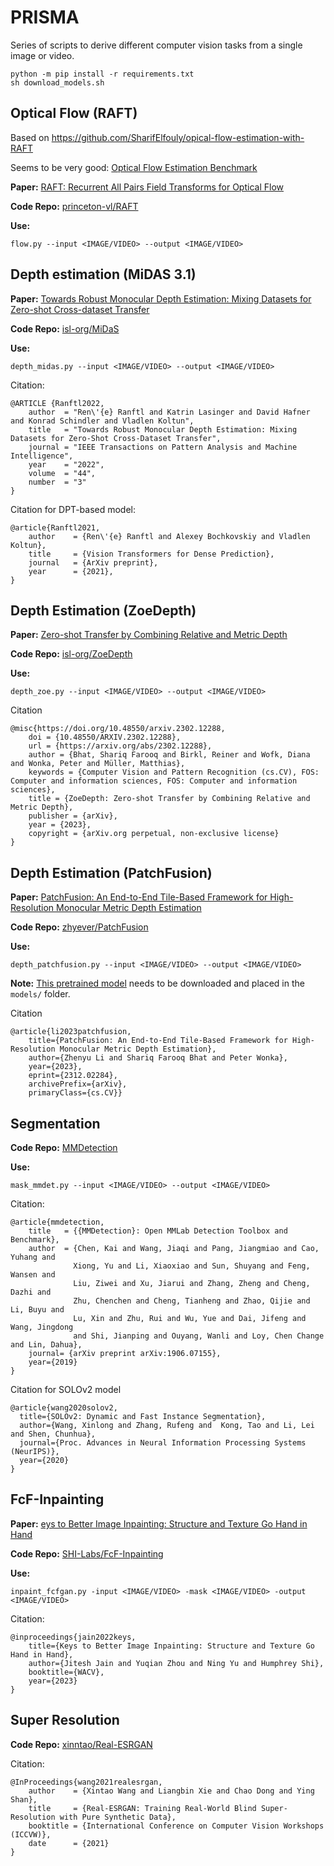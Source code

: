 # PRISMA

Series of scripts to derive different computer vision tasks from a single image or video.

```Shell
python -m pip install -r requirements.txt
sh download_models.sh
```


## Optical Flow (RAFT)

Based on https://github.com/SharifElfouly/opical-flow-estimation-with-RAFT

Seems to be very good: [Optical Flow Estimation Benchmark](https://paperswithcode.com/sota/optical-flow-estimation-on-sintel-clean)

**Paper:** [RAFT: Recurrent All Pairs Field Transforms for Optical Flow](https://arxiv.org/pdf/2003.12039)

**Code Repo:** [princeton-vl/RAFT](https://github.com/princeton-vl/RAFT)

**Use:**

```Shell
flow.py --input <IMAGE/VIDEO> --output <IMAGE/VIDEO>
```


## Depth estimation (MiDAS 3.1)

**Paper:** [Towards Robust Monocular Depth Estimation: Mixing Datasets for Zero-shot Cross-dataset Transfer](https://arxiv.org/abs/1907.01341v3)

**Code Repo:** [isl-org/MiDaS](https://github.com/isl-org/MiDaS)

**Use:**

```Shell
depth_midas.py --input <IMAGE/VIDEO> --output <IMAGE/VIDEO>
```

Citation:
```
@ARTICLE {Ranftl2022,
    author  = "Ren\'{e} Ranftl and Katrin Lasinger and David Hafner and Konrad Schindler and Vladlen Koltun",
    title   = "Towards Robust Monocular Depth Estimation: Mixing Datasets for Zero-Shot Cross-Dataset Transfer",
    journal = "IEEE Transactions on Pattern Analysis and Machine Intelligence",
    year    = "2022",
    volume  = "44",
    number  = "3"
}
```

Citation for DPT-based model:
```
@article{Ranftl2021,
    author    = {Ren\'{e} Ranftl and Alexey Bochkovskiy and Vladlen Koltun},
    title     = {Vision Transformers for Dense Prediction},
    journal   = {ArXiv preprint},
    year      = {2021},
}
```


## Depth Estimation (ZoeDepth)

**Paper:** [Zero-shot Transfer by Combining Relative and Metric Depth](https://arxiv.org/abs/2302.12288)

**Code Repo:** [isl-org/ZoeDepth](https://github.com/isl-org/ZoeDepth)

**Use:**

```Shell
depth_zoe.py --input <IMAGE/VIDEO> --output <IMAGE/VIDEO>
```

Citation
```
@misc{https://doi.org/10.48550/arxiv.2302.12288,
    doi = {10.48550/ARXIV.2302.12288},
    url = {https://arxiv.org/abs/2302.12288},
    author = {Bhat, Shariq Farooq and Birkl, Reiner and Wofk, Diana and Wonka, Peter and Müller, Matthias},  
    keywords = {Computer Vision and Pattern Recognition (cs.CV), FOS: Computer and information sciences, FOS: Computer and information sciences},
    title = {ZoeDepth: Zero-shot Transfer by Combining Relative and Metric Depth},  
    publisher = {arXiv},
    year = {2023},
    copyright = {arXiv.org perpetual, non-exclusive license}
}
```

## Depth Estimation (PatchFusion)

**Paper:** [PatchFusion: An End-to-End Tile-Based Framework for High-Resolution Monocular Metric Depth Estimation](https://zhyever.github.io/patchfusion/images/paper.pdf)

**Code Repo:** [zhyever/PatchFusion](https://github.com/zhyever/PatchFusion)

**Use:**

```Shell
depth_patchfusion.py --input <IMAGE/VIDEO> --output <IMAGE/VIDEO>
```

**Note:** [This pretrained model](https://huggingface.co/zhyever/PatchFusion/resolve/main/patchfusion_u4k.pt?download=true) needs to be downloaded and placed in the `models/` folder.


Citation

```
@article{li2023patchfusion,
    title={PatchFusion: An End-to-End Tile-Based Framework for High-Resolution Monocular Metric Depth Estimation}, 
    author={Zhenyu Li and Shariq Farooq Bhat and Peter Wonka},
    year={2023},
    eprint={2312.02284},
    archivePrefix={arXiv},
    primaryClass={cs.CV}}
```

## Segmentation 

**Code Repo:** [MMDetection](https://github.com/open-mmlab/mmdetection)

**Use:**


```Shell
mask_mmdet.py --input <IMAGE/VIDEO> --output <IMAGE/VIDEO>
```

Citation:
```
@article{mmdetection,
    title   = {{MMDetection}: Open MMLab Detection Toolbox and Benchmark},
    author  = {Chen, Kai and Wang, Jiaqi and Pang, Jiangmiao and Cao, Yuhang and
              Xiong, Yu and Li, Xiaoxiao and Sun, Shuyang and Feng, Wansen and
              Liu, Ziwei and Xu, Jiarui and Zhang, Zheng and Cheng, Dazhi and
              Zhu, Chenchen and Cheng, Tianheng and Zhao, Qijie and Li, Buyu and
              Lu, Xin and Zhu, Rui and Wu, Yue and Dai, Jifeng and Wang, Jingdong
              and Shi, Jianping and Ouyang, Wanli and Loy, Chen Change and Lin, Dahua},
    journal= {arXiv preprint arXiv:1906.07155},
    year={2019}
}
```

Citation for SOLOv2 model
```
@article{wang2020solov2,
  title={SOLOv2: Dynamic and Fast Instance Segmentation},
  author={Wang, Xinlong and Zhang, Rufeng and  Kong, Tao and Li, Lei and Shen, Chunhua},
  journal={Proc. Advances in Neural Information Processing Systems (NeurIPS)},
  year={2020}
}
```


## FcF-Inpainting

**Paper:** [eys to Better Image Inpainting: Structure and Texture Go Hand in Hand](https://praeclarumjj3.github.io/fcf-inpainting/)

**Code Repo:** [SHI-Labs/FcF-Inpainting](https://github.com/SHI-Labs/FcF-Inpainting)

**Use:**

```Shell
inpaint_fcfgan.py -input <IMAGE/VIDEO> -mask <IMAGE/VIDEO> -output <IMAGE/VIDEO> 
```

Citation:

```
@inproceedings{jain2022keys,
    title={Keys to Better Image Inpainting: Structure and Texture Go Hand in Hand},
    author={Jitesh Jain and Yuqian Zhou and Ning Yu and Humphrey Shi},
    booktitle={WACV},
    year={2023}
} 
```


## Super Resolution

**Code Repo:** [xinntao/Real-ESRGAN](https://github.com/xinntao/Real-ESRGAN)

Citation:
```
@InProceedings{wang2021realesrgan,
    author    = {Xintao Wang and Liangbin Xie and Chao Dong and Ying Shan},
    title     = {Real-ESRGAN: Training Real-World Blind Super-Resolution with Pure Synthetic Data},
    booktitle = {International Conference on Computer Vision Workshops (ICCVW)},
    date      = {2021}
}
```

